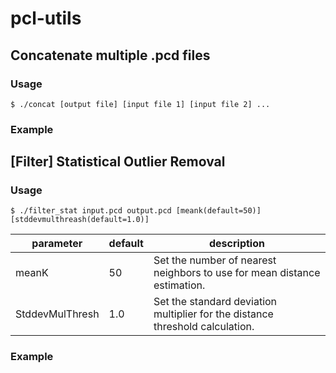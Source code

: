 # pcl-utils

## Concatenate multiple .pcd files

### Usage
```
$ ./concat [output file] [input file 1] [input file 2] ...
```

### Example

## [Filter] Statistical Outlier Removal

### Usage
```
$ ./filter_stat input.pcd output.pcd [meank(default=50)] [stddevmulthreash(default=1.0)]
```
|parameter|default|description|
|---|---|---|
|meanK|50|Set the number of nearest neighbors to use for mean distance estimation.|
|StddevMulThresh|1.0|Set the standard deviation multiplier for the distance threshold calculation.|

### Example

